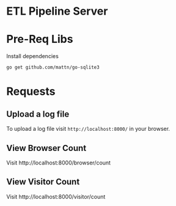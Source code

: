 # ETL Pipeline Server


# Pre-Req Libs
Install dependencies
```
go get github.com/mattn/go-sqlite3
```




# Requests


## Upload a log file
To upload a log file visit `http://localhost:8000/` in your browser.

## View Browser Count
Visit http://localhost:8000/browser/count


## View Visitor Count 
Visit http://localhost:8000/visitor/count

